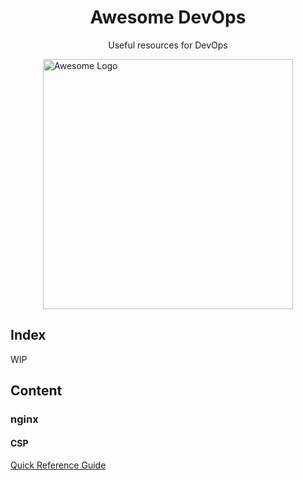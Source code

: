 <center>
  <h1>Awesome DevOps</h1>
  <p>Useful resources for DevOps</p>
</center>



<img src="https://github.com/sindresorhus/awesome/raw/master/media/logo.png" width=400 alt="Awesome Logo" style="display: block; margin-left: auto; margin-right: auto;"/>

## Index

WIP

## Content

### nginx
#### CSP
[Quick Reference Guide](https://content-security-policy.com/)
